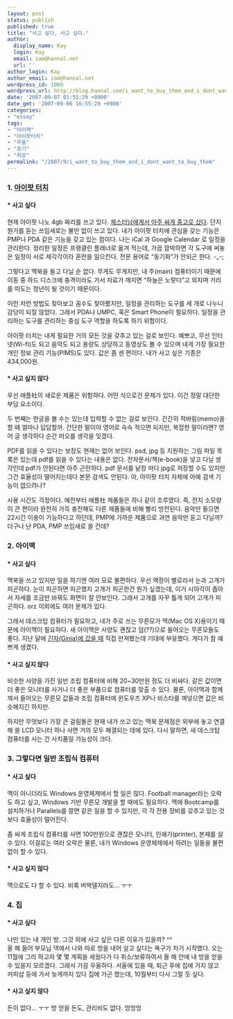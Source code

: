 ```yaml
---
layout: post
status: publish
published: true
title: "사고 싶다, 사고 싶다."
author:
  display_name: Kay
  login: Kay
  email: iam@hannal.net
  url: ''
author_login: Kay
author_email: iam@hannal.net
wordpress_id: 1060
wordpress_url: http://blog.hannal.com/i_want_to_buy_them_and_i_dont_want_to_buy_them/
date: '2007-09-07 01:55:29 +0900'
date_gmt: '2007-09-06 16:55:29 +0900'
categories:
- "essay"
tags:
- "아이맥"
- "아이팟터치"
- "우울"
- "포기"
- "희망"
permalink: "/2007/9/i_want_to_buy_them_and_i_dont_want_to_buy_them"
---
```

<h3>1. <a href="http://www.apple.com/kr/ipodtouch/">아이팟 터치</a></h3>
<h4>* 사고 싶다</h4>
<p>현재 아이팟 나노 4gb 짜리를 쓰고 있다. <a href="http://www.moreover.co.kr/2460439">체스터님에게서 아주 싸게 중고로 샀다</a>. 단지 뭔가를 듣는 쓰임새로는 불만 없이 쓰고 있다. 내가 아이팟 터치에 관심을 갖는 기능은 PMP나 PDA 같은 기능을 갖고 있는 점이다. 나는 iCal 과 Google Calendar 로 일정을 관리한다. 정리한 일정은 프랭클린 플래너로 옮겨 적는데, 가끔 깜박하면 각 도구에 써놓은 일정이 서로 제각각이라 혼란을 일으킨다. 전문 용어로 “동기화”가 안되곤 한다. -_-;</p>
<p>그렇다고 맥북을 들고 다닐 순 없다. 무게도 무게지만, 내 주(main) 컴퓨터이기 때문에 이동 중 하드 디스크에 충격이라도 가서 자료가 깨지면 “하늘은 노랗다”고 외치며 거리를 떠도는 청년이 될 것이기 때문이다.</p>
<p>이런 저런 방법도 찾아보고 꼼수도 찾아봤지만, 일정을 관리하는 도구를 세 개로 나누니 감당이 되질 않았다. 그래서 PDA나 UMPC, 혹은 Smart Phone이 필요하다. 일정을 관리하는 도구를 관리하는 중심 도구 역할을 하도록 하기 위함이다.</p>
<p>아이팟 터치는 내게 필요한 거의 모든 것을 갖추고 있는 걸로 보인다. 예쁘고, 무선 인터넷(Wi-fi)도 되고 음악도 되고 용량도 상당하고 동영상도 볼 수 있으며 내게 가장 필요한 개인 정보 관리 기능(PIMS)도 있다. 값은 좀 센 편이다. 내가 사고 싶은 기종은 434,000원.</p>
<h4>* 사고 싶지 않다</h4>
<p>우선 애플社의 새로운 제품은 위험하다. 어떤 식으로건 문제가 있다. 이건 정말 대단한 부담 요소이다.</p>
<p>두 번째는 한글을 볼 수는 있는데 입력할 수 없는 걸로 보인다. 간간히 적바림(memo)을 할 때 얼마나 답답할까. 간단한 말이야 영어로 슥슥 적으면 되지만, 복잡한 말이라면? 영어 글 생각하다 순간 떠오를 생각을 잊겠다.</p>
<p>PDF를 읽을 수 있다는 보장도 현재는 없어 보인다. psd, jpg 등 지원하는 그림 파일 목록은 있는데 pdf를 읽을 수 있다는 내용은 없다. 전자문서/책(e-book)을 넣고 다닐 생각인데 pdf가 안된다면 아주 곤란하다. pdf 문서를 낱장 마다 jpg로 저장할 수도 있지만 그건 효율성이 떨어지는데다 본문 검색도 안된다. 아, 아이팟 터치 자체에 아예 검색 기능이 없으려나?</p>
<p>사용 시간도 걱정이다. 예전부터 애플社 제품들은 하나 같이 조루였다. 즉, 전지 소모량이 큰 편이라 완전히 가득 충전해도 다른 제품들에 비해 빨리 방전된다. 음악만 들으면 22시간 이용이 가능하다고 하던데, PMP에 가까운 제품으로 과연 음악만 듣고 다닐까? 더구나 난 PDA, PMP 쓰임새로 쓸 건데?</p>
<h3>2. 아이맥</h3>
<h4>* 사고 싶다</h4>
<p>맥북을 쓰고 있지만 일을 하기엔 여러 모로 불편하다. 우선 액정이 별로라서 눈과 고개가 피곤하다. 눈이 피곤하면 피곤했지 고개가 피곤한건 뭔가 싶겠는데, 이거 시야각이 좁아서 자세를 조금만 바꿔도 화면이 잘 안보인다. 그래서 고개를 자꾸 틀게 되어 고개가 피곤하다. orz 이외에도 여러 문제가 있다.</p>
<p>그래서 데스크탑 컴퓨터가 필요하고, 내가 주로 쓰는 무른모가 맥(Mac OS X)용이기 때문에 아이맥이 필요하다. 새 아이맥은 사양도 괜찮고 덤(??)으로 들어오는 무른모들도 좋다. 지난 달에 <a href="http://www.hannal.net/travel/entry/GoingToGinjaAndTokyoTower">긴자(Ginja)에 갔을 때</a> 직접 만져봤는데 기대에 부응했다. 게다가 참 예쁘게 생겼다.</p>
<h4>* 사고 싶지 않다</h4>
<p>비슷한 사양을 가진 일반 조립 컴퓨터에 비해 20~30만원 정도 더 비싸다. 같은 값이면 더 좋은 모니터를 사거나 더 좋은 부품으로 컴퓨터를 맞출 수 있다. 물론, 아이맥과 함께 껴서 들어오는 무른모 값들과 조립 컴퓨터에 윈도우즈 XP나 비스타를 껴넣으면 값은 비슷해지긴 하지만.</p>
<p>하지만 무엇보다 가장 큰 걸림돌은 현재 내가 쓰고 있는 맥북 문제점은 외부에 놓고 연결해 쓸 LCD 모니터 하나 사면 거의 모두 해결되는 데에 있다. 다시 말하면, 새 데스크탑 컴퓨터를 사는 건 사치품일 가능성이 크다.</p>
<h3>3. 그렇다면 일반 조립식 컴퓨터</h3>
<h4>* 사고 싶다</h4>
<p>맥이 아니더라도 Windows 운영체제에서 할 일은 많다. Football manager라는 오락도 하고 싶고, Windows 기반 무른모 개발을 할 때에도 필요하다. 맥에 Bootcamp를 설치하거나 Parallels를 깔면 같은 일을 할 수 있지만, 각 각 전용 장비를 갖추고 있는 것보다 효율성이 떨어진다.</p>
<p>좀 싸게 조립식 컴퓨터를 사면 100만원으로 괜찮은 모니터, 인쇄기(printer), 본체를 살 수 있다. 이걸로는 여러 오락은 물론, 내가 Windows 운영체제에서 하려는 일들을 불편 없이 할 수 있다.</p>
<h4>* 사고 싶지 않다</h4>
<p>맥으로도 다 할 수 있다. 비록 버벅댈지라도... ㅜㅜ</p>
<h3>4. 집</h3>
<h4>* 사고 싶다</h4>
<p>나만 있는 내 개인 방. 그것 외에 사고 싶은 다른 이유가 있을까? ^^<br />
올 해 들어 부모님 댁에서 나와 따로 방을 내어 살고 싶다는 욕구가 차기 시작했다. 오는 11월에 그리 하고자 몇 몇 계획을 세웠다가 다 취소/보류하여서 올 해 안에 내 방을 얻을 수 있을지 모르겠다. 그래서 가끔 우울하다. 서울에 있을 때, 퇴근 후에 집에 가지 않고 커피샵 등에 가서 늦게까지 있다 집에 가곤 했는데, 10월부터 다시 그럴 듯 싶다.</p>
<h4>* 사고 싶지 않다</h4>
<p>돈이 없다... ㅜㅜ 방 얻을 돈도, 관리비도 없다. 엉엉엉</p>

